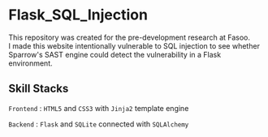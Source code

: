 # Flask_SQL_Injection

This repository was created for the pre-development research at Fasoo. <br />
I made this website intentionally vulnerable to SQL injection to see whether Sparrow's SAST engine could detect the vulnerability in a Flask environment.

## Skill Stacks

`Frontend`  : `HTML5` and `CSS3` with `Jinja2` template engine

`Backend`   : `Flask` and `SQLite` connected with `SQLAlchemy`
